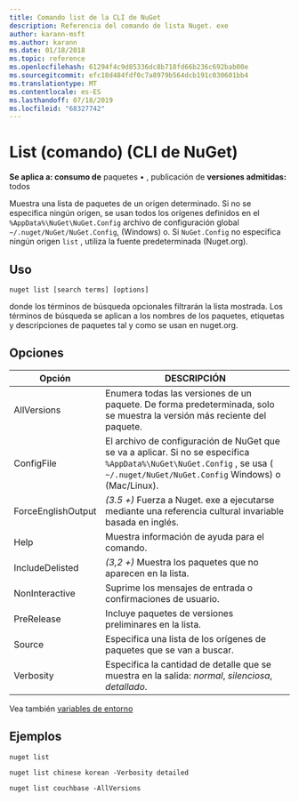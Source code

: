 ```yaml
---
title: Comando list de la CLI de NuGet
description: Referencia del comando de lista Nuget. exe
author: karann-msft
ms.author: karann
ms.date: 01/18/2018
ms.topic: reference
ms.openlocfilehash: 61294f4c9d85336dc8b718fd66b236c692bab00e
ms.sourcegitcommit: efc18d484fdf0c7a8979b564dcb191c030601bb4
ms.translationtype: MT
ms.contentlocale: es-ES
ms.lasthandoff: 07/18/2019
ms.locfileid: "68327742"
---
```

# <a name="list-command-nuget-cli"></a>List (comando) (CLI de NuGet)

**Se aplica a: consumo de** paquetes &bullet; , publicación de **versiones admitidas:** todos

Muestra una lista de paquetes de un origen determinado. Si no se especifica ningún origen, se usan todos los orígenes definidos en el `%AppData%\NuGet\NuGet.Config` archivo de configuración global `~/.nuget/NuGet/NuGet.Config`, (Windows) o. Si `NuGet.Config` no especifica ningún origen `list` , utiliza la fuente predeterminada (Nuget.org).

## <a name="usage"></a>Uso

```cli
nuget list [search terms] [options]
```

donde los términos de búsqueda opcionales filtrarán la lista mostrada. Los términos de búsqueda se aplican a los nombres de los paquetes, etiquetas y descripciones de paquetes tal y como se usan en nuget.org.

## <a name="options"></a>Opciones

| Opción | DESCRIPCIÓN |
| --- | --- |
| AllVersions | Enumera todas las versiones de un paquete. De forma predeterminada, solo se muestra la versión más reciente del paquete. |
| ConfigFile | El archivo de configuración de NuGet que se va a aplicar. Si no se especifica `%AppData%\NuGet\NuGet.Config` , se usa ( `~/.nuget/NuGet/NuGet.Config` Windows) o (Mac/Linux).|
| ForceEnglishOutput | *(3.5 +)* Fuerza a Nuget. exe a ejecutarse mediante una referencia cultural invariable basada en inglés. |
| Help | Muestra información de ayuda para el comando. |
| IncludeDelisted | *(3,2 +)* Muestra los paquetes que no aparecen en la lista. |
| NonInteractive | Suprime los mensajes de entrada o confirmaciones de usuario. |
| PreRelease | Incluye paquetes de versiones preliminares en la lista. |
| Source | Especifica una lista de los orígenes de paquetes que se van a buscar. |
| Verbosity | Especifica la cantidad de detalle que se muestra en la salida: *normal*, *silenciosa*, *detallado*. |

Vea también [variables de entorno](cli-ref-environment-variables.md)

## <a name="examples"></a>Ejemplos

```cli
nuget list

nuget list chinese korean -Verbosity detailed

nuget list couchbase -AllVersions
```
